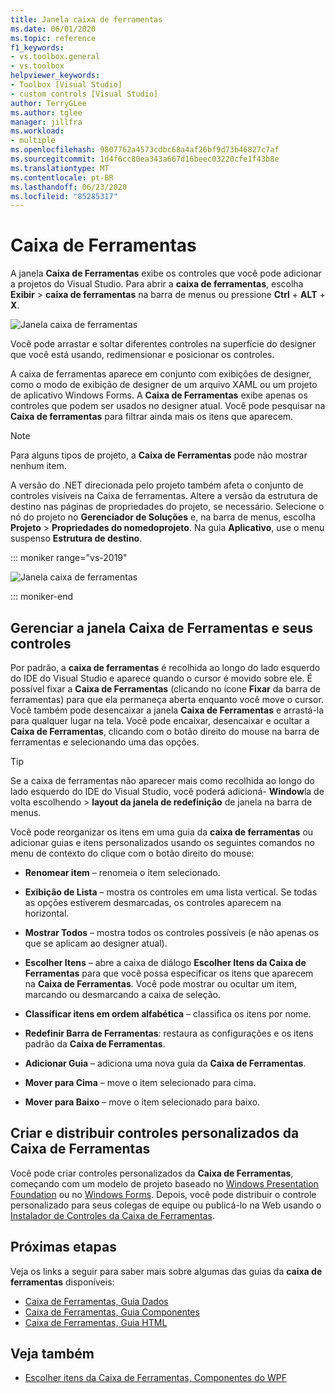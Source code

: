 ```yaml
---
title: Janela caixa de ferramentas
ms.date: 06/01/2020
ms.topic: reference
f1_keywords:
- vs.toolbox.general
- vs.toolbox
helpviewer_keywords:
- Toolbox [Visual Studio]
- custom controls [Visual Studio]
author: TerryGLee
ms.author: tglee
manager: jillfra
ms.workload:
- multiple
ms.openlocfilehash: 9807762a4573cdbc68a4af26bf9d73b46827c7af
ms.sourcegitcommit: 1d4f6cc80ea343a667d16beec03220cfe1f43b8e
ms.translationtype: MT
ms.contentlocale: pt-BR
ms.lasthandoff: 06/23/2020
ms.locfileid: "85285317"
---
```

# <a name="toolbox"></a>Caixa de Ferramentas

A janela **Caixa de Ferramentas** exibe os controles que você pode adicionar a projetos do Visual Studio. Para abrir a **caixa de ferramentas**, escolha **Exibir**  >  **caixa de ferramentas** na barra de menus ou pressione **Ctrl** + **ALT** + **X**.

![Janela caixa de ferramentas](media/vs-2019/toolbox.png "Captura de tela da janela caixa de ferramentas")

Você pode arrastar e soltar diferentes controles na superfície do designer que você está usando, redimensionar e posicionar os controles.

A caixa de ferramentas aparece em conjunto com exibições de designer, como o modo de exibição de designer de um arquivo XAML ou um projeto de aplicativo Windows Forms. A **Caixa de Ferramentas** exibe apenas os controles que podem ser usados ​​no designer atual. Você pode pesquisar na **Caixa de ferramentas** para filtrar ainda mais os itens que aparecem.

> [!NOTE]
> Para alguns tipos de projeto, a **Caixa de Ferramentas** pode não mostrar nenhum item.

A versão do .NET direcionada pelo projeto também afeta o conjunto de controles visíveis na Caixa de ferramentas. Altere a versão da estrutura de destino nas páginas de propriedades do projeto, se necessário. Selecione o nó do projeto no **Gerenciador de Soluções** e, na barra de menus, escolha **Projeto** > **Propriedades do nomedoprojeto**. Na guia **Aplicativo**, use o menu suspenso **Estrutura de destino**.

::: moniker range="vs-2019"

![Janela caixa de ferramentas](media/vs-2019/toolbox-change-dotnet-version.png "Captura de tela da caixa de diálogo onde você pode alterar a versão do .NET")

::: moniker-end

## <a name="manage-the-toolbox-window-and-its-controls"></a>Gerenciar a janela Caixa de Ferramentas e seus controles

Por padrão, a **caixa de ferramentas** é recolhida ao longo do lado esquerdo do IDE do Visual Studio e aparece quando o cursor é movido sobre ele. É possível fixar a **Caixa de Ferramentas** (clicando no ícone **Fixar** da barra de ferramentas) para que ela permaneça aberta enquanto você move o cursor. Você também pode desencaixar a janela **Caixa de Ferramentas** e arrastá-la para qualquer lugar na tela. Você pode encaixar, desencaixar e ocultar a **Caixa de Ferramentas**, clicando com o botão direito do mouse na barra de ferramentas e selecionando uma das opções.

> [!TIP]
> Se a caixa de ferramentas não aparecer mais como recolhida ao longo do lado esquerdo do IDE do Visual Studio, você poderá adicioná- **Window**la de volta escolhendo  >  **layout da janela de redefinição** de janela na barra de menus.

Você pode reorganizar os itens em uma guia da **caixa de ferramentas** ou adicionar guias e itens personalizados usando os seguintes comandos no menu de contexto do clique com o botão direito do mouse:

- **Renomear item** – renomeia o item selecionado.

- **Exibição de Lista** – mostra os controles em uma lista vertical. Se todas as opções estiverem desmarcadas, os controles aparecem na horizontal.

- **Mostrar Todos** – mostra todos os controles possíveis (e não apenas os que se aplicam ao designer atual).

- **Escolher Itens** – abre a caixa de diálogo **Escolher Itens da Caixa de Ferramentas** para que você possa especificar os itens que aparecem na **Caixa de Ferramentas**. Você pode mostrar ou ocultar um item, marcando ou desmarcando a caixa de seleção.

- **Classificar itens em ordem alfabética** – classifica os itens por nome.

- **Redefinir Barra de Ferramentas**: restaura as configurações e os itens padrão da **Caixa de Ferramentas**.

- **Adicionar Guia** – adiciona uma nova guia da **Caixa de Ferramentas**.

- **Mover para Cima** – move o item selecionado para cima.

- **Mover para Baixo** – move o item selecionado para baixo.

## <a name="create-and-distribute-custom-toolbox-controls"></a>Criar e distribuir controles personalizados da Caixa de Ferramentas

Você pode criar controles personalizados da **Caixa de Ferramentas**, começando com um modelo de projeto baseado no [Windows Presentation Foundation](../../extensibility/creating-a-wpf-toolbox-control.md) ou no [Windows Forms](../../extensibility/creating-a-windows-forms-toolbox-control.md). Depois, você pode distribuir o controle personalizado para seus colegas de equipe ou publicá-lo na Web usando o [Instalador de Controles da Caixa de Ferramentas](https://download.microsoft.com/download/8/3/6/836657BD-9CCB-4ED4-B9D2-FB769473B284/TCI_whitepaper.docx).

## <a name="next-steps"></a>Próximas etapas

Veja os links a seguir para saber mais sobre algumas das guias da **caixa de ferramentas** disponíveis:

- [Caixa de Ferramentas, Guia Dados](../../ide/reference/toolbox-data-tab.md)
- [Caixa de Ferramentas, Guia Componentes](../../ide/reference/toolbox-components-tab.md)
- [Caixa de Ferramentas, Guia HTML](../../ide/reference/toolbox-html-tab.md)

## <a name="see-also"></a>Veja também

- [Escolher itens da Caixa de Ferramentas, Componentes do WPF](choose-toolbox-items-wpf-components.md)
